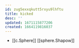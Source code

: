 ```yaml
---
id: zug5exxqkutt5rxyu9lhftu
title: kicked
desc: ''
updated: 1671115877206
created: 1664119816037
---
```


- [[c.Sphere]] [[sphere.Shapow]]